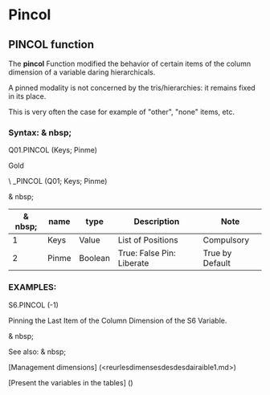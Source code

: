 # Pincol

## PINCOL function

The **pincol** Function modified the behavior of certain items of the column dimension of a variable daring hierarchicals.

A pinned modality is not concerned by the tris/hierarchies: it remains fixed in its place.

This is very often the case for example of "other", "none" items, etc.

### Syntax: & nbsp;

Q01.PINCOL (Keys; Pinme)

Gold

\ _PINCOL (Q01; Keys; Pinme)

& nbsp;

| & nbsp; | **name** | **type** | **Description** | **Note** |
| --- | --- | --- | --- | --- |
| &#49; | Keys | Value | List of Positions | Compulsory |
| &#50; | Pinme | Boolean | True: False Pin: Liberate | True by Default |

### EXAMPLES:

S6.PINCOL (-1)

Pinning the Last Item of the Column Dimension of the S6 Variable.

& nbsp;

See also: & nbsp;

[Management dimensions] (<reurlesdimensesdesdesdairaible1.md>)

[Present the variables in the tables] (<PertERDERLESVARIABLE WHILESTAB1.MD>)